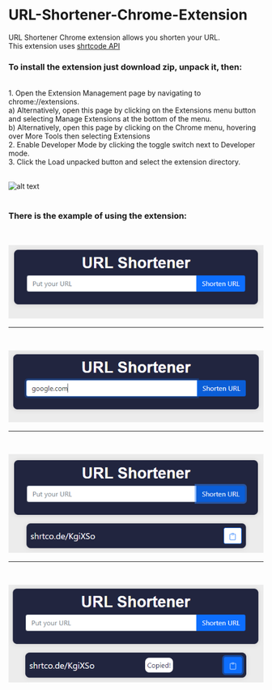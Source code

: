# URL-Shortener-Chrome-Extension
URL Shortener Chrome extension allows you shorten your URL. </br>
This extension uses [shrtcode API](https://shrtco.de/docs/) </br>
<h3>To install the extension just download zip, unpack it, then:</h3> </br>
1. Open the Extension Management page by navigating to chrome://extensions. </br>
a) Alternatively, open this page by clicking on the Extensions menu button and selecting Manage Extensions at the bottom of the menu.</br>
b) Alternatively, open this page by clicking on the Chrome menu, hovering over More Tools then selecting Extensions</br>
2. Enable Developer Mode by clicking the toggle switch next to Developer mode.</br>
3. Click the Load unpacked button and select the extension directory.</br></br>

![alt text](https://wd.imgix.net/image/BhuKGJaIeLNPW9ehns59NfwqKxF2/vOu7iPbaapkALed96rzN.png?auto=format&w=571) </br> </br>
<h3>There is the example of using the extension:</h3> </br>

![alt text](https://github.com/MrMatin-Aka-Me/URL-Shortener-Chrome-Extension/blob/master/examples-images/1.png?raw=true)</br>
_____________________________________________________________________________________________________________________________
</br>

![alt text](https://github.com/MrMatin-Aka-Me/URL-Shortener-Chrome-Extension/blob/master/examples-images/2.png?raw=true)</br>
_____________________________________________________________________________________________________________________________
</br>

![alt text](https://github.com/MrMatin-Aka-Me/URL-Shortener-Chrome-Extension/blob/master/examples-images/3.png?raw=true)</br>
_____________________________________________________________________________________________________________________________
</br>

![alt text](https://github.com/MrMatin-Aka-Me/URL-Shortener-Chrome-Extension/blob/master/examples-images/4.png?raw=true)
